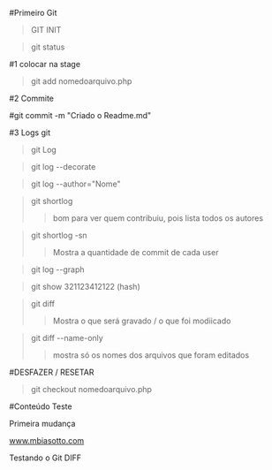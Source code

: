 #Primeiro Git
>GIT INIT

> git status

#1 colocar na stage

> git add nomedoarquivo.php

#2 Commite

#git commit -m "Criado o Readme.md"

#3 Logs git
> git Log

> git log --decorate

> git log --author="Nome"

> git shortlog
>> bom para ver quem contribuiu, pois lista todos os autores

> git shortlog -sn
>> Mostra a quantidade de commit de cada user

> git log --graph

> git show 321123412122 (hash)

> git diff
>> Mostra o que será gravado / o que foi modiicado

> git diff --name-only
>> mostra só os nomes dos arquivos que foram editados


#DESFAZER / RESETAR 
> git checkout nomedoarquivo.php


#Conteúdo Teste

Primeira mudança

www.mbiasotto.com




Testando o Git DIFF